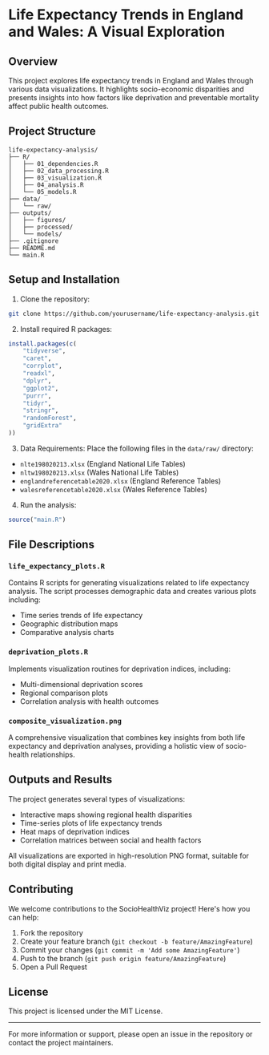 # Life Expectancy Trends in England and Wales: A Visual Exploration

## Overview
This project explores life expectancy trends in England and Wales through various data visualizations. It highlights socio-economic disparities and presents insights into how factors like deprivation and preventable mortality affect public health outcomes.

## Project Structure
```
life-expectancy-analysis/
├── R/
│   ├── 01_dependencies.R
│   ├── 02_data_processing.R
│   ├── 03_visualization.R
│   ├── 04_analysis.R
│   └── 05_models.R
├── data/
│   └── raw/
├── outputs/
│   ├── figures/
│   ├── processed/
│   └── models/
├── .gitignore
├── README.md
└── main.R
```

## Setup and Installation

1. Clone the repository:
```bash
git clone https://github.com/yourusername/life-expectancy-analysis.git
```

2. Install required R packages:
```R
install.packages(c(
    "tidyverse",
    "caret",
    "corrplot",
    "readxl",
    "dplyr",
    "ggplot2",
    "purrr",
    "tidyr",
    "stringr",
    "randomForest",
    "gridExtra"
))
```

3. Data Requirements:
Place the following files in the `data/raw/` directory:
- `nlte198020213.xlsx` (England National Life Tables)
- `nltw198020213.xlsx` (Wales National Life Tables)
- `englandreferencetable2020.xlsx` (England Reference Tables)
- `walesreferencetable2020.xlsx` (Wales Reference Tables)

4. Run the analysis:
```R
source("main.R")
```

## File Descriptions

### `life_expectancy_plots.R`
Contains R scripts for generating visualizations related to life expectancy analysis. The script processes demographic data and creates various plots including:
- Time series trends of life expectancy
- Geographic distribution maps
- Comparative analysis charts

### `deprivation_plots.R`
Implements visualization routines for deprivation indices, including:
- Multi-dimensional deprivation scores
- Regional comparison plots
- Correlation analysis with health outcomes

### `composite_visualization.png`
A comprehensive visualization that combines key insights from both life expectancy and deprivation analyses, providing a holistic view of socio-health relationships.

## Outputs and Results
The project generates several types of visualizations:
- Interactive maps showing regional health disparities
- Time-series plots of life expectancy trends
- Heat maps of deprivation indices
- Correlation matrices between social and health factors

All visualizations are exported in high-resolution PNG format, suitable for both digital display and print media.

## Contributing
We welcome contributions to the SocioHealthViz project! Here's how you can help:

1. Fork the repository
2. Create your feature branch (`git checkout -b feature/AmazingFeature`)
3. Commit your changes (`git commit -m 'Add some AmazingFeature'`)
4. Push to the branch (`git push origin feature/AmazingFeature`)
5. Open a Pull Request

## License

This project is licensed under the MIT License.

---
For more information or support, please open an issue in the repository or contact the project maintainers.
